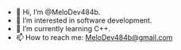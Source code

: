 - 👋 Hi, I’m @MeloDev484b.
- 👀 I’m interested in software development.
- 🌱 I’m currently learning C++.
- 📫 How to reach me: MeloDev484b@gmail.com

<!---
MeloneDev/MeloneDev is a ✨ special ✨ repository because its `README.md` (this file) appears on your GitHub profile.
You can click the Preview link to take a look at your changes.
--->
